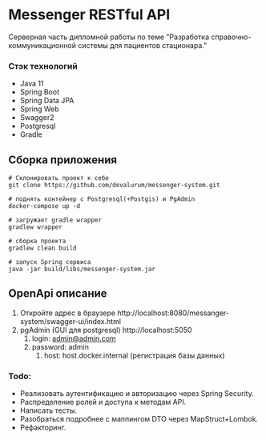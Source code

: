 # Messenger RESTful API

Серверная часть дипломной работы по теме 
"Разработка справочно-коммуникационной системы для пациентов стационара."

### Стэк технологий
- Java 11
- Spring Boot
- Spring Data JPA
- Spring Web
- Swagger2
- Postgresql
- Gradle

## Сборка приложения
```shell script
# Склонировать проект к себе
git clone https://github.com/devalurum/messenger-system.git

# поднять контейнер c Postgresql(+Postgis) и PgAdmin 
docker-compose up -d

# загружает gradle wrapper
gradlew wrapper

# сборка проекта
gradlew clean build 

# запуск Spring сервиса
java -jar build/libs/messenger-system.jar 
```
## OpenApi описание

1. Откройте адрес в браузере http://localhost:8080/messanger-system/swagger-ui/index.html
2. pgAdmin (GUI для postgresql) http://localhost:5050
   1. login: admin@admin.com
   2. password: admin
      1. host: host.docker.internal (регистрация базы данных)
   
### Todo:
- Реализовать аутентификацию и авторизацию через Spring Security.
- Распределение ролей и доступа к методам API.
- Написать тесты.
- Разобраться подробнее с маппингом DTO через MapStruct+Lombok.
- Рефакторинг.
